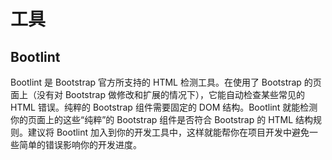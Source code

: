 # 工具

## Bootlint
Bootlint 是 Bootstrap 官方所支持的 HTML 检测工具。在使用了 Bootstrap 的页面上（没有对 Bootstrap 做修改和扩展的情况下），它能自动检查某些常见的 HTML 错误。纯粹的 Bootstrap 组件需要固定的 DOM 结构。Bootlint 就能检测你的页面上的这些“纯粹”的 Bootstrap 组件是否符合 Bootstrap 的 HTML 结构规则。建议将 Bootlint 加入到你的开发工具中，这样就能帮你在项目开发中避免一些简单的错误影响你的开发进度。

